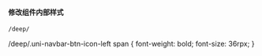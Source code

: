 #### 修改组件内部样式

`/deep/`

/deep/.uni-navbar-btn-icon-left span {
	font-weight: bold;
	font-size: 36rpx;
}

